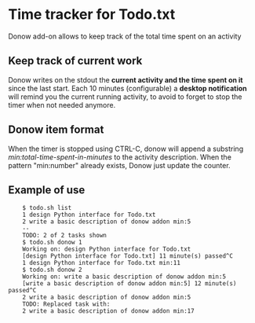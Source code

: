Time tracker for Todo.txt
=========================

Donow add-on allows to keep track of the total time spent on an activity

## Keep track of current work

Donow writes on the stdout the **current activity and the time spent on it** since the last start. Each 10 minutes (configurable) a **desktop notification** will remind you the current running activity, to avoid to forget to stop the timer when not needed anymore.


## Donow item format

When the timer is stopped using CTRL-C, donow will append a substring *min:total-time-spent-in-minutes* to the activity description.
When the pattern "min:number" already exists, Donow just update the counter.

## Example of use

```
    $ todo.sh list                                                                                                                               
    1 design Python interface for Todo.txt
    2 write a basic description of donow addon min:5
    --
    TODO: 2 of 2 tasks shown
    $ todo.sh donow 1                                                                                                                            
    Working on: design Python interface for Todo.txt 
    [design Python interface for Todo.txt] 11 minute(s) passed^C
    1 design Python interface for Todo.txt min:11
    $ todo.sh donow 2                                                                                                                            
    Working on: write a basic description of donow addon min:5 
    [write a basic description of donow addon min:5] 12 minute(s) passed^C
    2 write a basic description of donow addon min:5
    TODO: Replaced task with:
    2 write a basic description of donow addon min:17
```
